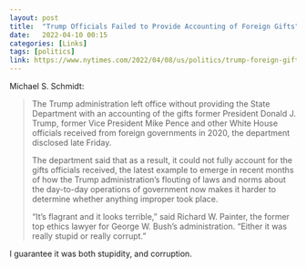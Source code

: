 ```yaml
---
layout: post
title:  "Trump Officials Failed to Provide Accounting of Foreign Gifts"
date:   2022-04-10 00:15
categories: [Links]
tags: [politics]
link: https://www.nytimes.com/2022/04/08/us/politics/trump-foreign-gifts.html
---
```


Michael S. Schmidt:

>The Trump administration left office without providing the State Department with an accounting of the gifts former President Donald J. Trump, former Vice President Mike Pence and other White House officials received from foreign governments in 2020, the department disclosed late Friday.
>
>The department said that as a result, it could not fully account for the gifts officials received, the latest example to emerge in recent months of how the Trump administration’s flouting of laws and norms about the day-to-day operations of government now makes it harder to determine whether anything improper took place.
>
>“It’s flagrant and it looks terrible,” said Richard W. Painter, the former top ethics lawyer for George W. Bush’s administration. “Either it was really stupid or really corrupt.”

I guarantee it was both stupidity, and corruption.
